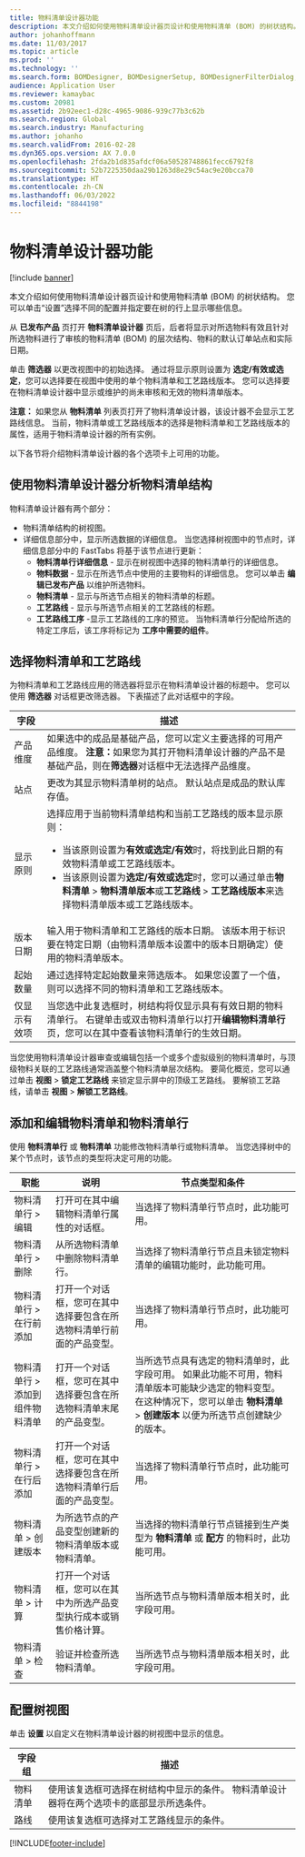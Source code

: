 ```yaml
---
title: 物料清单设计器功能
description: 本文介绍如何使用物料清单设计器页设计和使用物料清单 (BOM) 的树状结构。
author: johanhoffmann
ms.date: 11/03/2017
ms.topic: article
ms.prod: ''
ms.technology: ''
ms.search.form: BOMDesigner, BOMDesignerSetup, BOMDesignerFilterDialog, BOMDesignerBOMVersion, BOMChangeLine
audience: Application User
ms.reviewer: kamaybac
ms.custom: 20981
ms.assetid: 2b92eec1-d28c-4965-9086-939c77b3c62b
ms.search.region: Global
ms.search.industry: Manufacturing
ms.author: johanho
ms.search.validFrom: 2016-02-28
ms.dyn365.ops.version: AX 7.0.0
ms.openlocfilehash: 2fda2b1d835afdcf06a50528748861fecc6792f8
ms.sourcegitcommit: 52b7225350daa29b1263d8e29c54ac9e20bcca70
ms.translationtype: HT
ms.contentlocale: zh-CN
ms.lasthandoff: 06/03/2022
ms.locfileid: "8844198"
---
```

# <a name="bom-designer-functionality"></a>物料清单设计器功能

[!include [banner](../includes/banner.md)]

本文介绍如何使用物料清单设计器页设计和使用物料清单 (BOM) 的树状结构。 您可以单击“设置”选择不同的配置并指定要在树的行上显示哪些信息。

从 **已发布产品** 页打开 **物料清单设计器** 页后，后者将显示对所选物料有效且针对所选物料进行了审核的物料清单 (BOM) 的层次结构、物料的默认订单站点和实际日期。  

单击 **筛选器** 以更改视图中的初始选择。 通过将显示原则设置为 **选定/有效或选定**，您可以选择要在视图中使用的单个物料清单和工艺路线版本。 您可以选择要在物料清单设计器中显示或维护的尚未审核和无效的物料清单版本。  

**注意：** 如果您从 **物料清单** 列表页打开了物料清单设计器，该设计器不会显示工艺路线信息。 当前，物料清单或工艺路线版本的选择是物料清单和工艺路线版本的属性，适用于物料清单设计器的所有实例。  

以下各节将介绍物料清单设计器的各个选项卡上可用的功能。

## <a name="analyzing-a-bom-structure-by-using-the-bom-designer"></a>使用物料清单设计器分析物料清单结构
物料清单设计器有两个部分：

-   物料清单结构的树视图。
-   详细信息部分中，显示所选数据的详细信息。 当您选择树视图中的节点时，详细信息部分中的 FastTabs 将基于该节点进行更新：
    -   **物料清单行详细信息** - 显示在树视图中选择的物料清单行的详细信息。
    -   **物料数据** - 显示在所选节点中使用的主要物料的详细信息。 您可以单击 **编辑已发布产品** 以维护所选物料。
    -   **物料清单** - 显示与所选节点相关的物料清单的标题。
    -   **工艺路线** - 显示与所选节点相关的工艺路线的标题。
    -   **工艺路线工序** -显示工艺路线的工序的预览。 当物料清单行分配给所选的特定工序后，该工序将标记为 **工序中需要的组件**。

## <a name="selecting-a-bom-and-route"></a>选择物料清单和工艺路线
为物料清单和工艺路线应用的筛选器将显示在物料清单设计器的标题中。 您可以使用 **筛选器** 对话框更改筛选器。 下表描述了此对话框中的字段。

<table>
<thead>
<tr class="header">
<th>字段</th>
<th>描述</th>
</tr>
</thead>
<tbody>
<tr class="odd">
<td>产品维度</td>
<td>如果选中的成品是基础产品，您可以定义主要选择的可用产品维度。 <strong>注意：</strong>如果您为其打开物料清单设计器的产品不是基础产品，则在<strong>筛选器</strong>对话框中无法选择产品维度。</td>
</tr>
<tr class="even">
<td>站点</td>
<td>更改为其显示物料清单树的站点。 默认站点是成品的默认库存值。</td>
</tr>
<tr class="odd">
<td>显示原则</td>
<td>选择应用于当前物料清单结构和当前工艺路线的版本显示原则：
<ul>
<li>当该原则设置为<strong>有效或选定/有效</strong>时，将找到此日期的有效物料清单或工艺路线版本。</li>
<li>当该原则设置为<strong>选定/有效或选定</strong>时，您可以通过单击<strong>物料清单</strong> &gt; <strong>物料清单版本</strong>或<strong>工艺路线</strong> &gt; <strong>工艺路线版本</strong>来选择物料清单版本或工艺路线版本。</li>
</ul></td>
</tr>
<tr class="even">
<td>版本日期</td>
<td>输入用于物料清单和工艺路线的版本日期。 该版本用于标识要在特定日期（由物料清单版本设置中的版本日期确定）使用的物料清单版本。</td>
</tr>
<tr class="odd">
<td>起始数量</td>
<td>通过选择特定起始数量来筛选版本。 如果您设置了一个值，则可以选择不同的物料清单和工艺路线版本。</td>
</tr>
<tr class="even">
<td>仅显示有效项</td>
<td>当您选中此复选框时，树结构将仅显示具有有效日期的物料清单行。 右键单击或双击物料清单行以打开<strong>编辑物料清单行</strong>页，您可以在其中查看该物料清单行的生效日期。</td>
</tr>
</tbody>
</table>

当您使用物料清单设计器审查或编辑包括一个或多个虚拟级别的物料清单时，与顶级物料关联的工艺路线通常涵盖整个物料清单层次结构。 要简化概览，您可以通过单击 **视图** &gt; **锁定工艺路线** 来锁定显示屏中的顶级工艺路线。 要解锁工艺路线，请单击 **视图** &gt; **解锁工艺路线**。

## <a name="adding-and-editing-boms-and-bom-lines"></a>添加和编辑物料清单和物料清单行
使用 **物料清单行** 或 **物料清单** 功能修改物料清单行或物料清单。 当您选择树中的某个节点时，该节点的类型将决定可用的功能。

| 职能                            | 说明                                                                                               | 节点类型和条件                                                                                                                                                                                                                                                                       |
|-------------------------------------|-----------------------------------------------------------------------------------------------------------|------------------------------------------------------------------------------------------------------------------------------------------------------------------------------------------------------------------------------------------------------------------------------------------------|
| 物料清单行 &gt; 编辑                 | 打开可在其中编辑物料清单行属性的对话框。                                             | 当选择了物料清单行节点时，此功能可用。                                                                                                                                                                                                                                   |
| 物料清单行 &gt; 删除               | 从所选物料清单中删除物料清单行。                                                                  | 当选择了物料清单行节点且未锁定物料清单的编辑功能时，此功能可用。                                                                                                                                                                                             |
| 物料清单行 &gt; 在行前添加      | 打开一个对话框，您可在其中选择要包含在所选物料清单行前面的产品变型。         | 当选择了物料清单行节点时，此功能可用。                                                                                                                                                                                                                                   |
| 物料清单行 &gt; 添加到组件物料清单 | 打开一个对话框，您可在其中选择要包含在所选物料清单末尾的产品变型。       | 当所选节点具有选定的物料清单时，此字段可用。 如果此功能不可用，物料清单版本可能缺少选定的物料变型。 在这种情况下，您可以单击 **物料清单** &gt; **创建版本** 以便为所选节点创建缺少的版本。 |
| 物料清单行 &gt; 在行后添加       | 打开一个对话框，您可在其中选择要包含在所选物料清单行后面的产品变型。          | 当选择了物料清单行节点时，此功能可用。                                                                                                                                                                                                                                   |
| 物料清单 &gt; 创建版本             | 为所选节点的产品变型创建新的物料清单版本或物料清单。                             | 当选择的物料清单行节点链接到生产类型为 **物料清单** 或 **配方** 的物料时，此功能可用。                                                                                                                                                  |
| 物料清单 &gt; 计算                | 打开一个对话框，您可以在其中为所选产品变型执行成本或销售价格计算。 | 当所选节点与物料清单版本相关时，此字段可用。                                                                                                                                                                                                         |
| 物料清单 &gt; 检查                      | 验证并检查所选物料清单。                                                                      | 当所选节点与物料清单版本相关时，此字段可用。                                                                                                                                                                                                         |

## <a name="configuring-the-tree-view"></a>配置树视图
单击 **设置** 以自定义在物料清单设计器的树视图中显示的信息。

| 字段组 | 描述                                                                                                                                                  |
|-------------|--------------------------------------------------------------------------------------------------------------------------------------------------------------|
| 物料清单         | 使用该复选框可选择在树结构中显示的条件。 物料清单设计器将在两个选项卡的底部显示所选条件。 |
| 路线       | 使用该复选框可选择对工艺路线显示的条件。                                                                                    |







[!INCLUDE[footer-include](../../includes/footer-banner.md)]